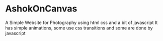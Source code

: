 # AshokOnCanvas
A Simple Website for Photography using html css and a bit of javascript
It has simple animations, some use css transitions and some are done by javascript

